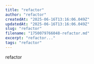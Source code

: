 ```yaml
---
title: "refactor"
author: "refactor"
createdAt: "2025-06-16T13:16:06.049Z"
updatedAt: "2025-06-16T13:16:06.049Z"
slug: "refactor"
filename: "1750079766048-refactor.md"
excerpt: "refactor..."
tags: "refactor"
---
```


refactor